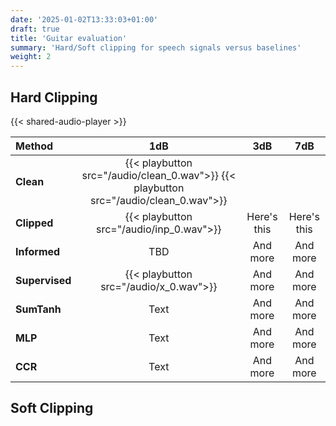 ```yaml
---
date: '2025-01-02T13:33:03+01:00'
draft: true
title: 'Guitar evaluation'
summary: 'Hard/Soft clipping for speech signals versus baselines'
weight: 2
---
```



## Hard Clipping

{{< shared-audio-player >}}

| Method         |                                                  1dB                                                  |                    3dB                     |     7dB     |
|:---------------|:-----------------------------------------------------------------------------------------------------:|:------------------------------------------:|:-----------:|
| **Clean**      | {{< playbutton src="/audio/clean_0.wav">}}   {{< playbutton src="/audio/clean_0.wav">}}   |
| **Clipped**    |                               {{< playbutton src="/audio/inp_0.wav">}}                                |                Here's this                 | Here's this |
| **Informed**   |                                                  TBD                                                  |                  And more                  |  And more   |
| **Supervised** |                                {{< playbutton src="/audio/x_0.wav">}}                                 |                  And more                  |  And more   |
| **SumTanh**    |                                                 Text                                                  |                  And more                  |  And more   |
| **MLP**        |                                                 Text                                                  |                  And more                  |  And more   |
| **CCR**        |                                                 Text                                                  |                  And more                  |  And more   |
 

## Soft Clipping


